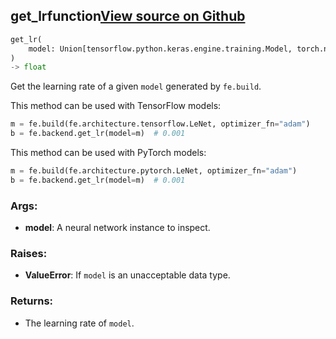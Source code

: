## get_lr<span class="tag">function</span><a class="sourcelink" href=https://github.com/fastestimator/fastestimator/blob/r1.2/fastestimator/backend/get_lr.py/#L21-L52>View source on Github</a>
```python
get_lr(
	model: Union[tensorflow.python.keras.engine.training.Model, torch.nn.modules.module.Module]
)
-> float
```
Get the learning rate of a given `model` generated by `fe.build`.

This method can be used with TensorFlow models:
```python
m = fe.build(fe.architecture.tensorflow.LeNet, optimizer_fn="adam")
b = fe.backend.get_lr(model=m)  # 0.001
```

This method can be used with PyTorch models:
```python
m = fe.build(fe.architecture.pytorch.LeNet, optimizer_fn="adam")
b = fe.backend.get_lr(model=m)  # 0.001
```


<h3>Args:</h3>


* **model**: A neural network instance to inspect. 

<h3>Raises:</h3>


* **ValueError**: If `model` is an unacceptable data type.

<h3>Returns:</h3>

<ul class="return-block"><li>    The learning rate of <code>model</code>.

</li></ul>

